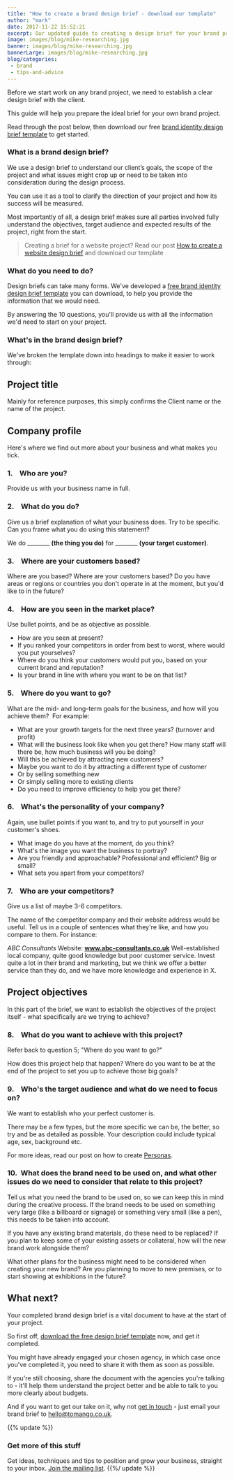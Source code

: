 ```yaml
---
title: "How to create a brand design brief - download our template"
author: "mark"
date: 2017-11-22 15:52:21
excerpt: Our updated guide to creating a design brief for your brand project, complete with a downloadable template.
image: images/blog/mike-researching.jpg
banner: images/blog/mike-researching.jpg
bannerLarge: images/blog/mike-researching.jpg
blog/categories: 
 - brand
 - tips-and-advice
---
```


Before we start work on any brand project, we need to establish a clear design brief with the client.

This guide will help you prepare the ideal brief for your own brand project.

Read through the post below, then download our free [brand identity design brief template](images/blog/Brand-design-brief-template.docx) to get started.

### What is a brand design brief?

We use a design brief to understand our client’s goals, the scope of the project and what issues might crop up or need to be taken into consideration during the design process.

You can use it as a tool to clarify the direction of your project and how its success will be measured.

Most importantly of all, a design brief makes sure all parties involved fully understand the objectives, target audience and expected results of the project, right from the start.

> Creating a brief for a website project? Read our post [How to create a website design brief](/blog/create-website-design-brief-download-template/) and download our template


### What do you need to do?

Design briefs can take many forms. We've developed a [free brand identity design brief template](images/blog/Brand-design-brief-template.docx) you can download, to help you provide the information that we would need.

By answering the 10 questions, you'll provide us with all the information we'd need to start on your project.

### What's in the brand design brief?

We've broken the template down into headings to make it easier to work through:

## Project title

Mainly for reference purposes, this simply confirms the Client name or the name of the project.

## Company profile

Here's where we find out more about your business and what makes you tick.

### 1.    Who are you?

Provide us with your business name in full.

### 2.    What do you do?

Give us a brief explanation of what your business does. Try to be specific. Can you frame what you do using this statement?

We do ________ __(the thing you do)__ for ________ __(your target customer)__.

### 3.    Where are your customers based?

Where are you based? Where are your customers based? Do you have areas or regions or countries you don't operate in at the moment, but you'd like to in the future?

### 4.    How are you seen in the market place?

Use bullet points, and be as objective as possible.

- How are you seen at present?
- If you ranked your competitors in order from best to worst, where would you put yourselves?
- Where do you think your customers would put you, based on your current brand and reputation?
- Is your brand in line with where you want to be on that list?



### 5.    Where do you want to go?

What are the mid- and long-term goals for the business, and how will you achieve them?  For example:

- What are your growth targets for the next three years? (turnover and profit)
- What will the business look like when you get there? How many staff will there be, how much business will you be doing?
- Will this be achieved by attracting new customers?
- Maybe you want to do it by attracting a different type of customer
- Or by selling something new
- Or simply selling more to existing clients
- Do you need to improve efficiency to help you get there?



### 6.    What's the personality of your company?

Again, use bullet points if you want to, and try to put yourself in your customer's shoes.

- What image do you have at the moment, do you think?
- What's the image you want the business to portray?
- Are you friendly and approachable? Professional and efficient? Big or small?
- What sets you apart from your competitors?



### 7.    Who are your competitors?

Give us a list of maybe 3-6 competitors.

The name of the competitor company and their website address would be useful. Tell us in a couple of sentences what they're like, and how you compare to them. For instance:

*ABC Consultants*
Website: __www.abc-consultants.co.uk__
Well-established local company, quite good knowledge but poor customer service. Invest quite a lot in their brand and marketing, but we think we offer a better service than they do, and we have more knowledge and experience in X.

## Project objectives

In this part of the brief, we want to establish the objectives of the project itself - what specifically are we trying to achieve?

### 8.    What do you want to achieve with this project?

Refer back to question 5; "Where do you want to go?"

How does this project help that happen? Where do you want to be at the end of the project to set you up to achieve those big goals?

### 9.    Who's the target audience and what do we need to focus on?

We want to establish who your perfect customer is.

There may be a few types, but the more specific we can be, the better, so try and be as detailed as possible. Your description could include typical age, sex, background etc.

For more ideas, read our post on how to create [Personas](/blog/what-are-personas/).

### 10.  What does the brand need to be used on, and what other issues do we need to consider that relate to this project?

Tell us what you need the brand to be used on, so we can keep this in mind during the creative process. If the brand needs to be used on something very large (like a billboard or signage) or something very small (like a pen), this needs to be taken into account.

If you have any existing brand materials, do these need to be replaced? If you plan to keep some of your existing assets or collateral, how will the new brand work alongside them?

What other plans for the business might need to be considered when creating your new brand? Are you planning to move to new premises, or to start showing at exhibitions in the future?

## What next?

Your completed brand design brief is a vital document to have at the start of your project.

So first off, [download the free design brief template](images/blog/Brand-design-brief-template.docx) now, and get it completed.

You might have already engaged your chosen agency, in which case once you've completed it, you need to share it with them as soon as possible.

If you're still choosing, share the document with the agencies you're talking to - it'll help them understand the project better and be able to talk to you more clearly about budgets.

And if you want to get our take on it, why not [get in touch](http://www.tomango.co.uk/contact/) - just email your brand brief to [hello@tomango.co.uk](mailto:hello@tomango.co.uk).

{{% update %}}

### Get more of this stuff

Get ideas, techniques and tips to position and grow your business, straight to your inbox. [Join the mailing list](http://www.tomango.co.uk/subscribe/).
{{%/ update %}}


